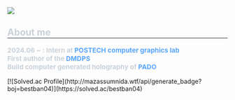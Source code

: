 <div style="text-align: left;">
    <img src="https://capsule-render.vercel.app/api?type=transparent&color=gradient&height=180&text=あの場所は約束の最中&animation=twinkling&fontColor=ffff00&fontSize=50&font=sans-serif" />
</div>

<h2 style="border-bottom: 1px solid #21262d; color: #c9d1d9;"> About me </h2>
<div style="font-weight: 700; font-size: 15px; color: #c9d1d9;">
    <ul style="list-style: none; padding: 0;">
        <li> 2024.06 ~ : Intern at 
            <a href="https://www.shbaek.com/" style="color: #58a6ff; text-decoration: none;">POSTECH computer graphics lab</a>
        </li>
        <li> First author of the 
            <a href="https://gawoon-ban.github.io/" style="color: #58a6ff; text-decoration: none;">DMDPS</a>
        </li>
        <li> Build computer generated holography of 
            <a href="https://github.com/shwbaek/pado" style="color: #58a6ff; text-decoration: none;">PADO</a>
        </li>
    </ul>
</div>
[![Solved.ac Profile](http://mazassumnida.wtf/api/generate_badge?boj=bestban04)](https://solved.ac/bestban04)
